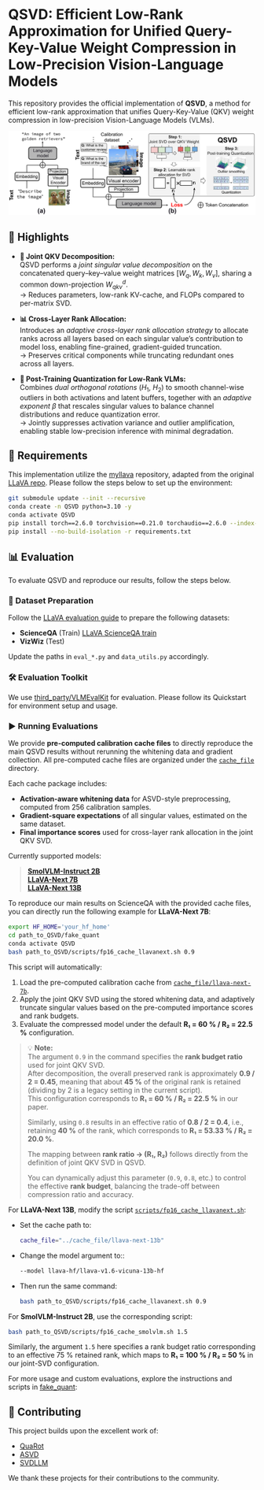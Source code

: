 # QSVD: Efficient Low-Rank Approximation for Unified Query-Key-Value Weight Compression in Low-Precision Vision-Language Models

This repository provides the official implementation of **QSVD**, a method for efficient low-rank approximation that unifies Query-Key-Value (QKV) weight compression in low-precision Vision-Language Models (VLMs).

![QSVD Overview](figs/qsvd_overview.svg)

## 🌟 Highlights

- **🧩 Joint QKV Decomposition:**  
  QSVD performs a *joint singular value decomposition* on the concatenated query–key–value weight matrices  $[W_q, W_k, W_v]$, sharing a common down-projection $W_{qkv}^{d}$.  
  → Reduces parameters, low-rank KV-cache, and FLOPs compared to per-matrix SVD.

- **📊 Cross-Layer Rank Allocation:**  
  Introduces an *adaptive cross-layer rank allocation strategy* to allocate ranks across all layers based on each singular value’s contribution to model loss, enabling fine-grained, gradient-guided truncation.  
  → Preserves critical components while truncating redundant ones across all layers.

- **🎯 Post-Training Quantization for Low-Rank VLMs:**  
  Combines *dual orthogonal rotations* $(H_1, \ H_2)$ to smooth channel-wise outliers in both activations and latent buffers, together with an *adaptive exponent β* that rescales singular values to balance channel distributions and reduce quantization error.  
  → Jointly suppresses activation variance and outlier amplification, enabling stable low-precision inference with minimal degradation.


## 🔧 Requirements

This implementation utilize the [myllava](myllava) repository, adapted from the original [LLaVA repo](https://github.com/haotian-liu/LLaVA). Please follow the steps below to set up the environment:

```bash
git submodule update --init --recursive
conda create -n QSVD python=3.10 -y
conda activate QSVD
pip install torch==2.6.0 torchvision==0.21.0 torchaudio==2.6.0 --index-url https://download.pytorch.org/whl/cu126
pip install --no-build-isolation -r requirements.txt
```

<!-- > ⚠️ Note: Ensure the QSVD components and any relevant QuaRot setup are reinstalled correctly. -->

## 📊 Evaluation

To evaluate QSVD and reproduce our results, follow the steps below.

### 📁 Dataset Preparation

Follow the [LLaVA evaluation guide](https://github.com/haotian-liu/LLaVA/blob/main/docs/Evaluation.md) to prepare the following datasets:
- **ScienceQA** (Train) [LLaVA ScienceQA train](myllava/docs/QSVD_DATA.md)
- **VizWiz** (Test)

Update the paths in `eval_*.py` and `data_utils.py` accordingly.

### 🛠 Evaluation Toolkit

We use [third_party/VLMEvalKit](https://github.com/open-compass/VLMEvalKit/blob/main/docs/en/Quickstart.md) for evaluation. Please follow its Quickstart for environment setup and usage.

### ▶️ Running Evaluations

We provide **pre-computed calibration cache files** to directly reproduce the main QSVD results  without rerunning the whitening data and gradient collection. All pre-computed cache files are organized under the [`cache_file`](cache_file) directory.

Each cache package includes:
- **Activation-aware whitening data** for ASVD-style preprocessing, computed from 256 calibration samples.  
- **Gradient-square expectations** of all singular values, estimated on the same dataset. 
- **Final importance scores** used for cross-layer rank allocation in the joint QKV SVD.

Currently supported models:
> [**SmolVLM-Instruct 2B**](cache_file/smolvlm)   
> [**LLaVA-Next 7B**](cache_file/llava-next-7b)  
> [**LLaVA-Next 13B**](cache_file/llava-next-13b)

To reproduce our main results on ScienceQA with the provided cache files, you can directly run the following example for **LLaVA-Next 7B**:

```bash
export HF_HOME='your_hf_home'
cd path_to_QSVD/fake_quant
conda activate QSVD
bash path_to_QSVD/scripts/fp16_cache_llavanext.sh 0.9
```

This script will automatically:

1. Load the pre-computed calibration cache from [`cache_file/llava-next-7b`](cache_file/llava-next-7b).  
2. Apply the joint QKV SVD using the stored whitening data, and adaptively truncate singular values based on the pre-computed importance scores and rank budgets.  
3. Evaluate the compressed model under the default **R₁ = 60 % / R₂ = 22.5 %** configuration.

> 💡 **Note:**  
> The argument `0.9` in the command specifies the **rank budget ratio** used for joint QKV SVD.  
> After decomposition, the overall preserved rank is approximately **0.9 / 2 = 0.45**, meaning that about **45 %** of the original rank is retained (dividing by 2 is a legacy setting in the current script).   
> This configuration corresponds to **R₁ = 60 % / R₂ = 22.5 %** in our paper.  
>
> Similarly, using `0.8` results in an effective ratio of **0.8 / 2 = 0.4**, i.e., retaining **40 %** of the rank, which corresponds to **R₁ = 53.33 % / R₂ = 20.0 %**.  
>
>The mapping between **rank ratio → (R₁, R₂)** follows directly from  the definition of joint QKV SVD in QSVD.
>
> You can dynamically adjust this parameter (`0.9`, `0.8`, etc.) to control the effective **rank budget**, balancing the trade-off between compression ratio and accuracy.

For **LLaVA-Next 13B**, modify the script [`scripts/fp16_cache_llavanext.sh`](scripts/fp16_cache_llavanext.sh):
- Set the cache path to:
  ```bash
  cache_file="../cache_file/llava-next-13b"
  ```
- Change the model argument to::
  ```bash
  --model llava-hf/llava-v1.6-vicuna-13b-hf
  ```
- Then run the same command:
  ```bash
  bash path_to_QSVD/scripts/fp16_cache_llavanext.sh 0.9
  ```

For **SmolVLM-Instruct 2B**, use the corresponding script:

```bash
bash path_to_QSVD/scripts/fp16_cache_smolvlm.sh 1.5
```

Similarly, the argument `1.5` here specifies a rank budget ratio corresponding to an effective 75 % retained rank, which maps to **R₁ = 100 % / R₂ = 50 %** in our joint-SVD configuration.

For more usage and custom evaluations, explore the instructions and scripts in [fake_quant](fake_quant/README.md):

## 🤝 Contributing

This project builds upon the excellent work of:
- [QuaRot](https://github.com/spcl/QuaRot)
- [ASVD](https://github.com/hahnyuan/ASVD4LLM)
- [SVDLLM](https://github.com/AIoT-MLSys-Lab/SVD-LLM)

We thank these projects for their contributions to the community.
